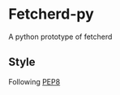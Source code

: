 # Fetcherd-py

A python prototype of fetcherd

## Style

Following [PEP8](https://www.python.org/dev/peps/pep-0008/)
